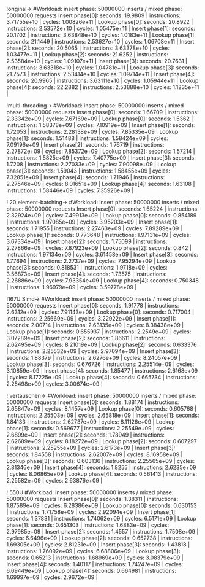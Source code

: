 !original->
#Workload: insert phase: 50000000 inserts / mixed phase: 50000000 requests
Insert phase[0]: seconds: 19.9809 | instructions: 3.71755e+10 | cycles: 1.00826e+11 | 
Lookup phase[0]: seconds: 20.8922 | instructions: 2.53572e+10 | cycles: 1.05475e+11 | 
Insert phase[1]: seconds: 20.1702 | instructions: 3.63848e+10 | cycles: 1.0183e+11 | 
Lookup phase[1]: seconds: 21.1449 | instructions: 2.53627e+10 | cycles: 1.06708e+11 | 
Insert phase[2]: seconds: 20.5065 | instructions: 3.63378e+10 | cycles: 1.03477e+11 | 
Lookup phase[2]: seconds: 21.6252 | instructions: 2.53584e+10 | cycles: 1.09107e+11 | 
Insert phase[3]: seconds: 20.7631 | instructions: 3.63318e+10 | cycles: 1.04781e+11 | 
Lookup phase[3]: seconds: 21.7573 | instructions: 2.53414e+10 | cycles: 1.09714e+11 | 
Insert phase[4]: seconds: 20.9965 | instructions: 3.63111e+10 | cycles: 1.05944e+11 | 
Lookup phase[4]: seconds: 22.2882 | instructions: 2.53888e+10 | cycles: 1.1235e+11 | 

!multi-threading->
#Workload: insert phase: 50000000 inserts / mixed phase: 50000000 requests
Insert phase[0]: seconds: 1.66709 | instructions: 2.33342e+09 | cycles: 7.67169e+09 | 
Lookup phase[0]: seconds: 1.5362 | instructions: 1.58378e+09 | cycles: 7.10919e+09 | 
Insert phase[1]: seconds: 1.72053 | instructions: 2.28138e+09 | cycles: 7.85335e+09 | 
Lookup phase[1]: seconds: 1.51488 | instructions: 1.58424e+09 | cycles: 7.09196e+09 | 
Insert phase[2]: seconds: 1.76719 | instructions: 2.27872e+09 | cycles: 7.85372e+09 | 
Lookup phase[2]: seconds: 1.57214 | instructions: 1.5825e+09 | cycles: 7.40775e+09 | 
Insert phase[3]: seconds: 1.7208 | instructions: 2.27033e+09 | cycles: 7.90098e+09 | 
Lookup phase[3]: seconds: 1.59043 | instructions: 1.58455e+09 | cycles: 7.32851e+09 | 
Insert phase[4]: seconds: 1.71946 | instructions: 2.27546e+09 | cycles: 8.01651e+09 | 
Lookup phase[4]: seconds: 1.63108 | instructions: 1.58446e+09 | cycles: 7.35926e+09 | 

! 20 element-batching->
#Workload: insert phase: 50000000 inserts / mixed phase: 50000000 requests
Insert phase[0]: seconds: 1.65224 | instructions: 2.32924e+09 | cycles: 7.49913e+09 | 
Lookup phase[0]: seconds: 0.854189 | instructions: 1.97085e+09 | cycles: 3.95203e+09 | 
Insert phase[1]: seconds: 1.71955 | instructions: 2.27463e+09 | cycles: 7.89289e+09 | 
Lookup phase[1]: seconds: 0.773648 | instructions: 1.97131e+09 | cycles: 3.67334e+09 | 
Insert phase[2]: seconds: 1.75099 | instructions: 2.27866e+09 | cycles: 7.87923e+09 | 
Lookup phase[2]: seconds: 0.842 | instructions: 1.97134e+09 | cycles: 3.61458e+09 | 
Insert phase[3]: seconds: 1.77694 | instructions: 2.2737e+09 | cycles: 7.95294e+09 | 
Lookup phase[3]: seconds: 0.818531 | instructions: 1.9718e+09 | cycles: 3.56873e+09 | 
Insert phase[4]: seconds: 1.73575 | instructions: 2.26886e+09 | cycles: 7.93354e+09 | 
Lookup phase[4]: seconds: 0.750348 | instructions: 1.96979e+09 | cycles: 3.59778e+09 | 

!167U Simd->
#Workload: insert phase: 50000000 inserts / mixed phase: 50000000 requests
Insert phase[0]: seconds: 1.91778 | instructions: 2.6312e+09 | cycles: 7.91143e+09 | 
Lookup phase[0]: seconds: 0.717004 | instructions: 2.25669e+09 | cycles: 3.22922e+09 | 
Insert phase[1]: seconds: 2.00714 | instructions: 2.63135e+09 | cycles: 8.38438e+09 | 
Lookup phase[1]: seconds: 0.655937 | instructions: 2.2549e+09 | cycles: 3.07289e+09 | 
Insert phase[2]: seconds: 1.86611 | instructions: 2.62495e+09 | cycles: 8.21019e+09 | 
Lookup phase[2]: seconds: 0.633376 | instructions: 2.25532e+09 | cycles: 2.97094e+09 | 
Insert phase[3]: seconds: 1.88379 | instructions: 2.6276e+09 | cycles: 8.24057e+09 | 
Lookup phase[3]: seconds: 0.676726 | instructions: 2.25514e+09 | cycles: 3.10859e+09 | 
Insert phase[4]: seconds: 1.85477 | instructions: 2.6168e+09 | cycles: 8.17225e+09 | 
Lookup phase[4]: seconds: 0.665734 | instructions: 2.25498e+09 | cycles: 3.00674e+09 | 

! vertauschen->
#Workload: insert phase: 50000000 inserts / mixed phase: 50000000 requests
Insert phase[0]: seconds: 1.88174 | instructions: 2.65847e+09 | cycles: 8.1457e+09 | 
Lookup phase[0]: seconds: 0.605768 | instructions: 2.25503e+09 | cycles: 2.65818e+09 | 
Insert phase[1]: seconds: 1.84133 | instructions: 2.62737e+09 | cycles: 8.11126e+09 | 
Lookup phase[1]: seconds: 0.569677 | instructions: 2.25549e+09 | cycles: 2.6899e+09 | 
Insert phase[2]: seconds: 1.78949 | instructions: 2.62689e+09 | cycles: 8.18272e+09 | 
Lookup phase[2]: seconds: 0.607297 | instructions: 2.25255e+09 | cycles: 2.6173e+09 | 
Insert phase[3]: seconds: 1.84558 | instructions: 2.62007e+09 | cycles: 8.16958e+09 | 
Lookup phase[3]: seconds: 0.603136 | instructions: 2.25565e+09 | cycles: 2.81346e+09 | 
Insert phase[4]: seconds: 1.8255 | instructions: 2.6235e+09 | cycles: 8.06865e+09 | 
Lookup phase[4]: seconds: 0.561413 | instructions: 2.25582e+09 | cycles: 2.63876e+09 | 

! 550U
#Workload: insert phase: 50000000 inserts / mixed phase: 50000000 requests
Insert phase[0]: seconds: 1.38311 | instructions: 1.87589e+09 | cycles: 6.28386e+09 | 
Lookup phase[0]: seconds: 0.630153 | instructions: 1.71758e+09 | cycles: 2.92094e+09 | 
Insert phase[1]: seconds: 1.37831 | instructions: 1.74062e+09 | cycles: 6.5171e+09 | 
Lookup phase[1]: seconds: 0.651303 | instructions: 1.6883e+09 | cycles: 2.97985e+09 | 
Insert phase[2]: seconds: 1.4557 | instructions: 1.7508e+09 | cycles: 6.6496e+09 | 
Lookup phase[2]: seconds: 0.652738 | instructions: 1.69305e+09 | cycles: 2.81231e+09 | 
Insert phase[3]: seconds: 1.43818 | instructions: 1.76092e+09 | cycles: 6.68806e+09 | 
Lookup phase[3]: seconds: 0.65213 | instructions: 1.68969e+09 | cycles: 3.08379e+09 | 
Insert phase[4]: seconds: 1.40117 | instructions: 1.74247e+09 | cycles: 6.69449e+09 | 
Lookup phase[4]: seconds: 0.664981 | instructions: 1.69997e+09 | cycles: 2.9672e+09 | 

